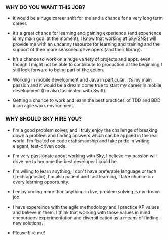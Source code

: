 ### WHY DO YOU WANT THIS JOB?

* it would be a huge career shift for me and a chance for a very long term career.

* it’s a great chance for learning and gaining experience (and experience is my main goal at the moment), I know that working at Sky(SNS) will provide me with an uncanny resource for learning and training and the support of their more seasoned developers (and their library).

* It’s a chance to work on a huge variety of projects and apps. even though I might not be able to contribute to production at the beginning I still look forward to being part of the action.

* Working in mobile development and Java in particular. it’s my main passion and it would be a dream come true to start my career in mobile development (I’m also fascinated with Swift).

* Getting a chance to work and learn the best practices of TDD and BDD in an agile work environment.

### WHY SHOULD SKY HIRE YOU?
* I'm a good problem solver, and I truly enjoy the challenge of breaking down a problem and finding answers which can be applied in the real world. I’m fixated on code craftsmanship and take pride in writing elegant, test-driven code.

* I'm very passionate about working with Sky, I believe my passion will drive me to become the best developer I could be.

* I'm willing to learn anything, I don't have preferable language or tech (Tech agnostic), I'm also patient and fast learning, I take chance on every learning opportunity.
* I enjoy coding more than anything in live, problem solving is my dream job.

* I have expereince with the agile methodology and I practice XP values and believe in them. I think that working with those values in mind encourages experimentation and diversification as a means of finding new solutions.

* Please hire me!
